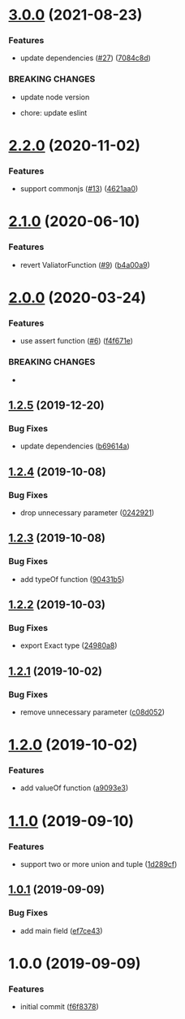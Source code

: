 # [3.0.0](https://github.com/taiichiro-nagase/type-guard-validator/compare/v2.2.0...v3.0.0) (2021-08-23)


### Features

* update dependencies ([#27](https://github.com/taiichiro-nagase/type-guard-validator/issues/27)) ([7084c8d](https://github.com/taiichiro-nagase/type-guard-validator/commit/7084c8d6f7227ec9e77a6d0c22b9af5cd5034c8f))


### BREAKING CHANGES

* update node version

* chore: update eslint

# [2.2.0](https://github.com/taiichiro-nagase/type-guard-validator/compare/v2.1.0...v2.2.0) (2020-11-02)


### Features

* support commonjs ([#13](https://github.com/taiichiro-nagase/type-guard-validator/issues/13)) ([4621aa0](https://github.com/taiichiro-nagase/type-guard-validator/commit/4621aa034e105a2fcc7a966892e461768da295da))

# [2.1.0](https://github.com/taiichiro-nagase/type-guard-validator/compare/v2.0.0...v2.1.0) (2020-06-10)


### Features

* revert ValiatorFunction ([#9](https://github.com/taiichiro-nagase/type-guard-validator/issues/9)) ([b4a00a9](https://github.com/taiichiro-nagase/type-guard-validator/commit/b4a00a92d7a110742761aa1f0adf6d24f6ffef8c))

# [2.0.0](https://github.com/taiichiro-nagase/type-guard-validator/compare/v1.2.5...v2.0.0) (2020-03-24)


### Features

* use assert function ([#6](https://github.com/taiichiro-nagase/type-guard-validator/issues/6)) ([f4f671e](https://github.com/taiichiro-nagase/type-guard-validator/commit/f4f671ece18259dfc50a13da0d84b231b1e0de6a))


### BREAKING CHANGES

*

## [1.2.5](https://github.com/taiichiro-nagase/type-guard-validator/compare/v1.2.4...v1.2.5) (2019-12-20)


### Bug Fixes

* update dependencies ([b69614a](https://github.com/taiichiro-nagase/type-guard-validator/commit/b69614a08ef4bb00f868e1d875bbb6835772df24))

## [1.2.4](https://github.com/taiichiro-nagase/type-guard-validator/compare/v1.2.3...v1.2.4) (2019-10-08)


### Bug Fixes

* drop unnecessary parameter ([0242921](https://github.com/taiichiro-nagase/type-guard-validator/commit/0242921))

## [1.2.3](https://github.com/taiichiro-nagase/type-guard-validator/compare/v1.2.2...v1.2.3) (2019-10-08)


### Bug Fixes

* add typeOf function ([90431b5](https://github.com/taiichiro-nagase/type-guard-validator/commit/90431b5))

## [1.2.2](https://github.com/taiichiro-nagase/type-guard-validator/compare/v1.2.1...v1.2.2) (2019-10-03)


### Bug Fixes

* export Exact type ([24980a8](https://github.com/taiichiro-nagase/type-guard-validator/commit/24980a8))

## [1.2.1](https://github.com/taiichiro-nagase/type-guard-validator/compare/v1.2.0...v1.2.1) (2019-10-02)


### Bug Fixes

* remove unnecessary parameter ([c08d052](https://github.com/taiichiro-nagase/type-guard-validator/commit/c08d052))

# [1.2.0](https://github.com/taiichiro-nagase/type-guard-validator/compare/v1.1.0...v1.2.0) (2019-10-02)


### Features

* add valueOf function ([a9093e3](https://github.com/taiichiro-nagase/type-guard-validator/commit/a9093e3))

# [1.1.0](https://github.com/taiichiro-nagase/type-guard-validator/compare/v1.0.1...v1.1.0) (2019-09-10)


### Features

* support two or more union and tuple ([1d289cf](https://github.com/taiichiro-nagase/type-guard-validator/commit/1d289cf))

## [1.0.1](https://github.com/taiichiro-nagase/type-guard-validator/compare/v1.0.0...v1.0.1) (2019-09-09)


### Bug Fixes

* add main field ([ef7ce43](https://github.com/taiichiro-nagase/type-guard-validator/commit/ef7ce43))

# 1.0.0 (2019-09-09)


### Features

* initial commit ([f6f8378](https://github.com/taiichiro-nagase/type-guard-validator/commit/f6f8378))
